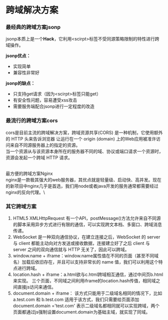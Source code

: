 # 跨域解决方案

### 最经典的跨域方案jsonp

jsonp本质上是一个**Hack**，它利用\<scirpt>标签不受同源策略限制的特性进行跨域操作。

**jsonp优点：**

* 实现简单
* 兼容性非常好

**jsonp的缺点：**

* 只支持get请求（因为\<scirpt>标签只能get）
* 有安全性问题，容易遭受xss攻击
* 需要服务端配合jsonp进行一定程度的改造

###

### 最流行的跨域方案cors

cors是目前主流的跨域解决方案，跨域资源共享(CORS) 是一种机制，它使用额外的 HTTP 头来告诉浏览器 让运行在一个 origin (domain) 上的Web应用被准许访问来自不同源服务器上的指定的资源。\
当一个资源从与该资源本身所在的服务器不同的域、协议或端口请求一个资源时，资源会发起一个跨域 HTTP 请求。

\
最方便的跨域方案Nginx\
nginx是一款极其强大的web服务器，其优点就是轻量级、启动快、高并发。现在的新项目中nginx几乎是首选，我们用node或者java开发的服务通常都需要经过nginx的反向代理。\


### 其它跨域方案

1. HTML5 XMLHttpRequest 有一个API，postMessage()方法允许来自不同源的脚本采用异步方式进行有限的通信，可以实现跨文本档、多窗口、跨域消息传递。
2. WebSocket 是一种双向通信协议，在建立连接之后，WebSocket 的 server 与 client 都能主动向对方发送或接收数据，连接建立好了之后 client 与 server 之间的双向通信就与 HTTP 无关了，因此可以跨域。
3. window.name + iframe：window.name属性值在不同的页面（甚至不同域名）加载后依旧存在，并且可以支持非常长的 name 值，我们可以利用这个特点进行跨域。
4. location.hash + iframe：a.html欲与c.html跨域相互通信，通过中间页b.html来实现。 三个页面，不同域之间利用iframe的location.hash传值，相同域之间直接js访问来通信。
5. document.domain + iframe： 该方式只能用于二级域名相同的情况下，比如 a.test.com 和 b.test.com 适用于该方式，我们只需要给页面添加 document.domain ='test.com' 表示二级域名都相同就可以实现跨域，两个页面都通过js强制设置document.domain为基础主域，就实现了同域。
